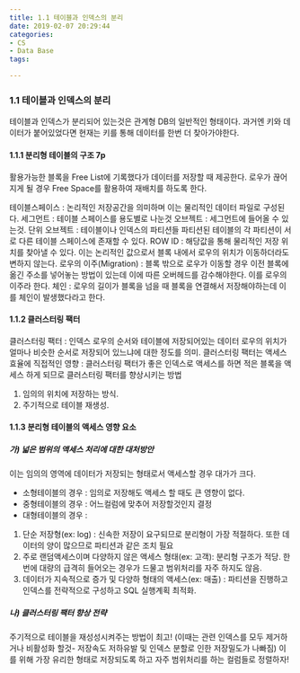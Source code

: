 ```yaml
---
title: 1.1 테이블과 인덱스의 분리
date: 2019-02-07 20:29:44
categories:
- CS
- Data Base
tags:

---
```

### 1.1 테이블과 인덱스의 분리

테이블과 인덱스가 분리되어 있는것은 관계형 DB의 일반적인 형태이다.
과거엔 키와 데이터가 붙어있었다면 현재는 키를 통해 데이터를 한번 더 찾아가야한다.

#### 1.1.1 분리형 테이블의 구조 7p

활용가능한 블록을 Free List에 기록했다가 데이터를 저장할 때 제공한다.
로우가 끊어지게 될 경우 Free Space를 활용하여 재배치를 하도록 한다.

테이블스페이스 : 논리적인 저장공간을 의미하며 이는 물리적인 데이터 파일로 구성된다.
세그먼트 : 테이블 스페이스를 용도별로 나눈것
오브젝트 : 세그먼트에 들어올 수 있는것.
단위 오브젝트 : 테이블이나 인덱스의 파티션들 파티션된 테이블의 각 파티션이 서로 다른 테이블 스페이스에 존재할 수 있다.
ROW ID : 해당값을 통해 물리적인 저장 위치를 찾아낼 수 있다. 이는 논리적인 값으로서 블록 내에서 로우의 위치가 이동하더라도 변하지 않는다.
로우의 이주(Migration) : 블록 밖으로 로우가 이동할 경우 이전 블록에 옮긴 주소를 넣어놓는 방법이 있는데 이에 따른 오버헤드를 감수해야한다. 이를 로우의 이주라 한다.
체인 : 로우의 길이가 블록을 넘을 때 블록을 연결해서 저장해야하는데 이를 체인이 발생했다라고 한다.

#### 1.1.2 클러스터링 팩터

클러스터링 팩터 : 인덱스 로우의 순서와 테이블에 저장되어있는 데이터 로우의 위치가 얼마나 비슷한 순서로 저장되어 있느냐에 대한 정도를 의미.
클러스터링 팩터는 액세스 효율에 직접적인 영향 : 클러스터링 팩터가 좋은 인덱스로 액세스를 하면 적은 블록을 액세스 하게 되므로
클러스터링 팩터를 향상시키는 방법
 1. 임의의 위치에 저장하는 방식.
 2. 주기적으로 테이블 재생성.

#### 1.1.3 분리형 테이블의 액세스 영향 요소

##### 가) 넓은 범위의 액세스 처리에 대한 대처방안

이는 임의의 영역에 데이터가 저장되는 형태로서 액세스할 경우 대가가 크다.

- 소형테이블의 경우 : 임의로 저장해도 액세스 할 때도 큰 영향이 없다.
- 중형테이블의 경우 : 어느컬럼에 맞추어 저장할것인지 결정
- 대형테이블의 경우 :
 1. 단순 저장형(ex: log) : 신속한 저장이 요구되므로 분리형이 가장 적절하다. 또한 데이터의 양이 많으므로 파티션과 같은 조치 필요
 2. 주로 랜덤액세스이며 다양하지 않은 액세스 형태(ex: 고객): 분리형 구조가 적당. 한번에 대량의 급격히 들어오는 경우가 드물고 범위처리를 자주 하지도 않음.
 3. 데이터가 지속적으로 증가 및 다양하 형태의 액세스(ex: 매출) : 파티션을 진행하고 인덱스를 전략적으로 구성하고 SQL 실행계획 최적화.

##### 나) 클러스터링 팩터 향상 전략
주기적으로 테이블을 재성성시켜주는 방법이 최고! (이때는 관련 인덱스를 모두 제거하거나 비활성화 할것- 저장속도 저하유발 및 인덱스 분할로 인한 저장밀도가 나빠짐)
이를 위해 가장 유리한 형태로 저장되도록 하고 자주 범위처리를 하는 컬럼들로 정렬하자!  
